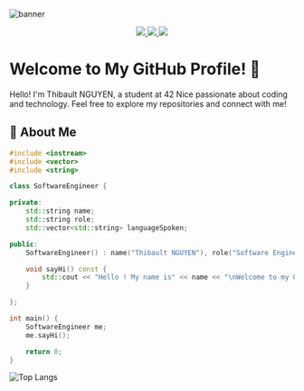 ![banner](https://github.com/ThibaultNGUYEN26/ThibaultNGUYEN26/blob/main/githubBanner.png)

<div align="center">
  <p>
    <a href="https://profile.intra.42.fr/users/thibnguy">
      <img src="https://badgen.net/badge/42Nice/thibnguy/blue?cache=86400&icon=https://meta.intra.42.fr/images/42_logo.svg">
    </a>
    <a href="https://www.linkedin.com/in/thibaultnguyen/">
      <img src="https://badgen.net/badge/LinkedIn/Thibault NGUYEN/cyan?icon=linkedin">
    </a>
    <img src="https://komarev.com/ghpvc/?username=ThibaultNGUYEN26&color=blueviolet">
  </p>
</div>

# Welcome to My GitHub Profile! 👋
Hello! I'm Thibault NGUYEN, a student at 42 Nice passionate about coding and technology. Feel free to explore my repositories and connect with me!

## 🚀 About Me

```cpp
#include <iostream>
#include <vector>
#include <string>

class SoftwareEngineer {

private:
    std::string name;
    std::string role;
    std::vector<std::string> languageSpoken;

public:
    SoftwareEngineer() : name("Thibault NGUYEN"), role("Software Engineer"), languageSpoken({"fr_FR", "en_US"}) {}

    void sayHi() const {
        std::cout << "Hello ! My name is" << name << "\nWelcome to my GitHub profile !" << std::endl;
    }

};

int main() {
    SoftwareEngineer me;
    me.sayHi();

    return 0;
}
```
![Top Langs](https://github-readme-stats.vercel.app/api/top-langs/?username=ThibaultNGUYEN26&hide=javascript,css,scss,html&theme=tokyonight)
